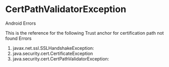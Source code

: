 # CertPathValidatorException
Android Errors

This is the reference for the following Trust anchor for certification path not found Errors
1. javax.net.ssl.SSLHandshakeException:
2. java.security.cert.CertificateException
3. java.security.cert.CertPathValidatorException:
